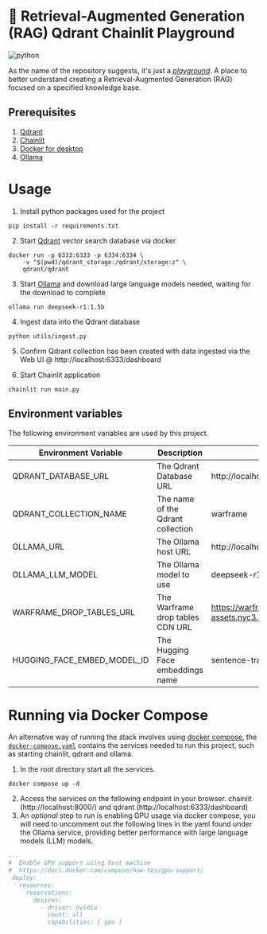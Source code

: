 # 🛝 Retrieval-Augmented Generation (RAG) Qdrant Chainlit Playground

![python](https://img.shields.io/badge/python-3.12.0-informational)

As the name of the repository suggests, it's just a [_playground_](https://dictionary.cambridge.org/dictionary/english/playground).
A place to better understand creating a Retrieval-Augmented Generation (RAG) focused on a specified knowledge base.

## Prerequisites

1. [Qdrant](https://qdrant.tech/documentation/quickstart/)
2. [Chainlit](https://docs.chainlit.io/get-started/overview)
3. [Docker for desktop](https://docs.docker.com/desktop/)
4. [Ollama](https://ollama.com/download)

# Usage

1. Install python packages used for the project

```pycon
pip install -r requirements.txt
```

2. Start [Qdrant](https://qdrant.tech/documentation/quickstart/) vector search database via docker

```shell
docker run -p 6333:6333 -p 6334:6334 \
    -v "$(pwd)/qdrant_storage:/qdrant/storage:z" \
    qdrant/qdrant
```

3. Start [Ollama](https://ollama.readthedocs.io/en/quickstart/) and download large language models needed, waiting for the download to complete

```shell
ollama run deepseek-r1:1.5b
```

4. Ingest data into the Qdrant database

```pycon
python utils/ingest.py
```

5. Confirm Qdrant collection has been created with data ingested via the Web UI @ http://localhost:6333/dashboard

6. Start Chainlit application

```pycon
chainlit run main.py
```

## Environment variables

The following environment variables are used by this project.

| Environment Variable        | Description                       | Default Value                                                                                            |
|-----------------------------|-----------------------------------|----------------------------------------------------------------------------------------------------------|
| QDRANT_DATABASE_URL         | The Qdrant Database URL           | http://localhost:6333                                                                                    |
| QDRANT_COLLECTION_NAME      | The name of the Qdrant collection | warframe                                                                                                 |
| OLLAMA_URL                  | The Ollama host URL               | http://localhost:11434                                                                                   |
| OLLAMA_LLM_MODEL            | The Ollama model to use           | deepseek-r1:1.5b                                                                                         |
| WARFRAME_DROP_TABLES_URL    | The Warframe drop tables CDN URL  | https://warframe-web-assets.nyc3.cdn.digitaloceanspaces.com/uploads/cms/hnfvc0o3jnfvc873njb03enrf56.html |
| HUGGING_FACE_EMBED_MODEL_ID | The Hugging Face embeddings name  | sentence-transformers/all-MiniLM-L6-v2                                                                   |

# Running via Docker Compose

An alternative way of running the stack involves using [docker compose](https://docs.docker.com/compose/), the [`docker-compose.yaml`](docker-compose.yaml)
contains the services needed to run this project, such as starting chainlit, qdrant and ollama.

1. In the root directory start all the services.

```shell
docker compose up -d
```

2. Access the services on the following endpoint in your browser. chainlit (http://localhost:8000/) and qdrant (http://localhost:6333/dashboard)
3. An _optional_ step to run is enabling GPU usage via docker compose, you will need to uncomment out the following lines
   in the yaml found under the Ollama service, providing better performance with large language models (LLM) models.

```yaml
...
#  Enable GPU support using host machine
#  https://docs.docker.com/compose/how-tos/gpu-support/
 deploy:
   resources:
     reservations:
       devices:
         - driver: nvidia
           count: all
           capabilities: [ gpu ]
```
